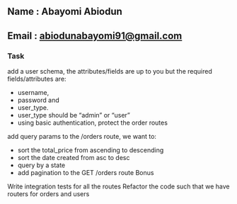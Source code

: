 ## Name : Abayomi Abiodun
## Email : abiodunabayomi91@gmail.com

### Task 
 add a user schema, the attributes/fields are up to you but the required fields/attributes are:

 - username,
 - password and
 - user_type.
 - user_type should be “admin” or “user”
 - using basic authentication, protect the order routes

 add query params to the /orders route, we want to:

 - sort the total_price from ascending to descending
 - sort the date created from asc to desc
 - query by a state
  - add pagination to the GET /orders route
Bonus

 Write integration tests for all the routes
 Refactor the code such that we have routers for orders and users
